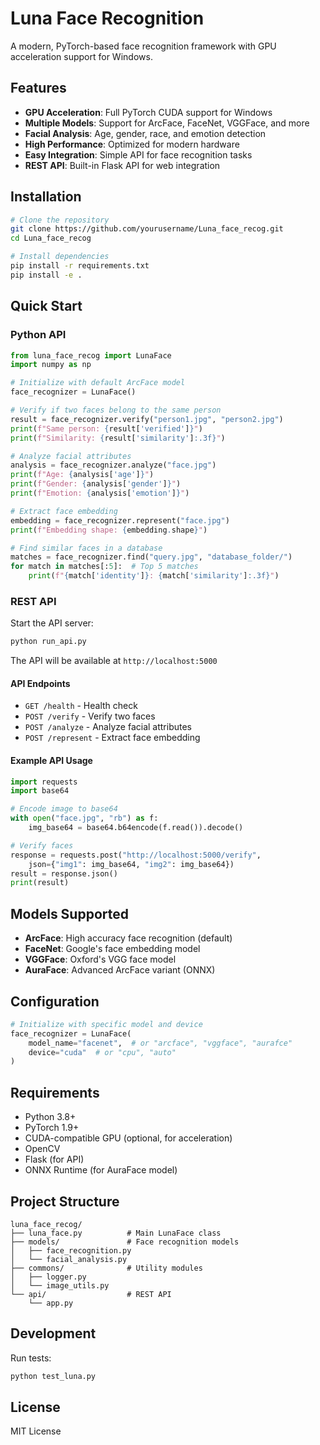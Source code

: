 # Luna Face Recognition

A modern, PyTorch-based face recognition framework with GPU acceleration support for Windows.

## Features

- **GPU Acceleration**: Full PyTorch CUDA support for Windows
- **Multiple Models**: Support for ArcFace, FaceNet, VGGFace, and more
- **Facial Analysis**: Age, gender, race, and emotion detection
- **High Performance**: Optimized for modern hardware
- **Easy Integration**: Simple API for face recognition tasks
- **REST API**: Built-in Flask API for web integration

## Installation

```bash
# Clone the repository
git clone https://github.com/yourusername/Luna_face_recog.git
cd Luna_face_recog

# Install dependencies
pip install -r requirements.txt
pip install -e .
```

## Quick Start

### Python API

```python
from luna_face_recog import LunaFace
import numpy as np

# Initialize with default ArcFace model
face_recognizer = LunaFace()

# Verify if two faces belong to the same person
result = face_recognizer.verify("person1.jpg", "person2.jpg")
print(f"Same person: {result['verified']}")
print(f"Similarity: {result['similarity']:.3f}")

# Analyze facial attributes
analysis = face_recognizer.analyze("face.jpg")
print(f"Age: {analysis['age']}")
print(f"Gender: {analysis['gender']}")
print(f"Emotion: {analysis['emotion']}")

# Extract face embedding
embedding = face_recognizer.represent("face.jpg")
print(f"Embedding shape: {embedding.shape}")

# Find similar faces in a database
matches = face_recognizer.find("query.jpg", "database_folder/")
for match in matches[:5]:  # Top 5 matches
    print(f"{match['identity']}: {match['similarity']:.3f}")
```

### REST API

Start the API server:

```bash
python run_api.py
```

The API will be available at `http://localhost:5000`

#### API Endpoints

- `GET /health` - Health check
- `POST /verify` - Verify two faces
- `POST /analyze` - Analyze facial attributes
- `POST /represent` - Extract face embedding

#### Example API Usage

```python
import requests
import base64

# Encode image to base64
with open("face.jpg", "rb") as f:
    img_base64 = base64.b64encode(f.read()).decode()

# Verify faces
response = requests.post("http://localhost:5000/verify",
    json={"img1": img_base64, "img2": img_base64})
result = response.json()
print(result)
```

## Models Supported

- **ArcFace**: High accuracy face recognition (default)
- **FaceNet**: Google's face embedding model
- **VGGFace**: Oxford's VGG face model
- **AuraFace**: Advanced ArcFace variant (ONNX)

## Configuration

```python
# Initialize with specific model and device
face_recognizer = LunaFace(
    model_name="facenet",  # or "arcface", "vggface", "aurafce"
    device="cuda"  # or "cpu", "auto"
)
```

## Requirements

- Python 3.8+
- PyTorch 1.9+
- CUDA-compatible GPU (optional, for acceleration)
- OpenCV
- Flask (for API)
- ONNX Runtime (for AuraFace model)

## Project Structure

```
luna_face_recog/
├── luna_face.py          # Main LunaFace class
├── models/               # Face recognition models
│   ├── face_recognition.py
│   └── facial_analysis.py
├── commons/              # Utility modules
│   ├── logger.py
│   └── image_utils.py
└── api/                  # REST API
    └── app.py
```

## Development

Run tests:

```bash
python test_luna.py
```

## License

MIT License